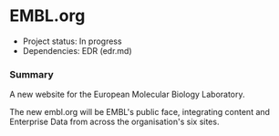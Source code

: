 # EMBL.org

- Project status: In progress
- Dependencies: EDR (edr.md)

### Summary

A new website for the European Molecular Biology Laboratory. 

The new embl.org will be EMBL's public face, integrating content and Enterprise Data from across the organisation's six sites.
